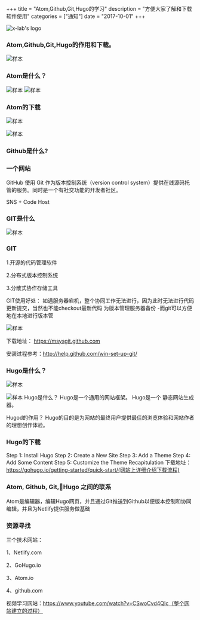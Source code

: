 +++
title = "Atom,Github,Git,Hugo的学习"
description = "方便大家了解和下载软件使用"
categories = ["通知"]
date = "2017-10-01"
+++




![x-lab's logo](/.D:\hugo\x-camp\static\atom_pitcure\图片1)
### Atom,Github,Git,Hugo的作用和下载。


![样本](/.D:\hugo\x-camp\static\atom_pitcure\图片2)
### Atom是什么？


![样本](/.图片3)
![样本](/.图片4)


### Atom的下载
![样本](C/.图片5)


![样本](/.图片2)
### Github是什么?


### 一个网站
GitHub 使用 Git 作为版本控制系统（version control system）提供在线源码托管的服务。同时是一个有社交功能的开发者社区。

SNS + Code Host


### GIT是什么
![样本](/.图片2)


### GIT
1.开源的代码管理软件

2.分布式版本控制系统

3.分散式协作存储工具


GIT使用好处：
如遇服务器宕机，整个协同工作无法进行，因为此时无法进行代码更新提交，当然也不能checkout最新代码
为版本管理服务器备份
      -而git可以方便地在本地进行版本管


![样本](/.图片8)

下载地址： https://msysgit.github.com

安装过程参考：http://help.github.com/win-set-up-git/


### Hugo是什么？
![样本](/.图片2)

![样本](/.图片6)
Hugo是什么？
Hugo是一个通用的网站框架。
Hugo是一个 静态网站生成器。

Hugod的作用？
Hugo的目的是为网站的最终用户提供最佳的浏览体验和网站作者的理想创作体验。


### Hugo的下载
Step 1: Install Hugo
Step 2: Create a New Site
Step 3: Add a Theme
Step 4: Add Some Content
Step 5: Customize the Theme
Recapitulation
下载地址：https://gohugo.io/getting-started/quick-start/(网站上详细介绍下载流程)


### Atom, Github, Git,Hugo 之间的联系

Atom是编辑器，编辑Hugo网页，并且通过Git推送到Github以便版本控制和协同编辑，并且为Netlify提供服务做基础

### 资源寻找
三个技术网站：

1、Netlify.com

2、GoHugo.io

3、Atom.io

4、github.com

视频学习网站：https://www.youtube.com/watch?v=CSwoCvd4QIc（整个网站建立的过程）
